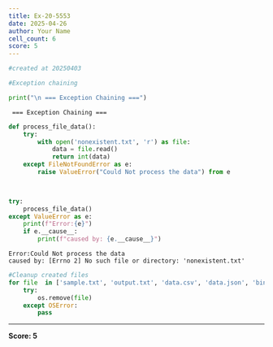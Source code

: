```yaml
---
title: Ex-20-5553
date: 2025-04-26
author: Your Name
cell_count: 6
score: 5
---
```


```python
#created at 20250403
```


```python
#Exception chaining 
```


```python
print("\n === Exception Chaining ===")
```

    
     === Exception Chaining ===



```python
def process_file_data():
    try:
        with open('nonexistent.txt', 'r') as file:
            data = file.read()
            return int(data)
    except FileNotFoundError as e:
        raise ValueError("Could Not process the data") from e

                    
```


```python
try:
    process_file_data()
except ValueError as e:
    print(f"Error:{e}")
    if e.__cause__:
        print(f"caused by: {e.__cause__}")
```

    Error:Could Not process the data
    caused by: [Errno 2] No such file or directory: 'nonexistent.txt'



```python
#Cleanup created files
for file  in ['sample.txt', 'output.txt', 'data.csv', 'data.json', 'binary.dat', 'modes.txt', 'dict_data.csv']
    try:
        os.remove(file)
    except OSError:
        pass
```


---
**Score: 5**